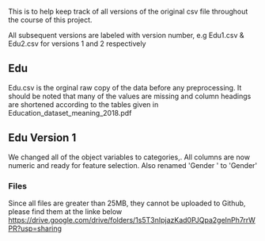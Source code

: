 This is to help keep track of all versions of the original csv file throughout the course of this project.

All subsequent versions are labeled with version number, e.g Edu1.csv & Edu2.csv for versions 1 and 2 respectively 

## Edu
Edu.csv is the orginal raw copy of the data before any preprocessing. It should be noted that many of the values are missing and column headings are shortened according to the tables given in Education_dataset_meaning_2018.pdf

## Edu Version 1
We changed all of the object variables to categories,. All columns are now numeric and ready for feature selection.
Also renamed 'Gender  ' to 'Gender'


### Files
Since all files are greater than 25MB, they cannot be uploaded to Github, please find them at the linke below
https://drive.google.com/drive/folders/1s5T3nIpjazKad0PJQpa2geInPh7rrWPR?usp=sharing
